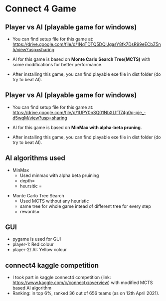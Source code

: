 # Connect 4 Game

## Player vs AI (playable game for windows)

- You can find setup file for this game at: https://drive.google.com/file/d/1NqTDTQ5DQlJgasY8fk7DsR99eECbZ5n5/view?usp=sharing
- AI for this game is based on **Monte Carlo Search Tree(MCTS)** with some modifications for better performance.

- After installing this game, you can find playable exe file in dist folder (do try to beat AI).

## Player vs AI (playable game for windows)

- You can find setup file for this game at: https://drive.google.com/file/d/1UPY0nSQ01NbXLIfT74g0q-pje_-d5wqM/view?usp=sharing
- AI for this game is based on **MinMax with alpha-beta pruning**.

- After installing this game, you can find playable exe file in dist folder (do try to beat AI).

## AI algorithms used

- MinMax
  - Used minmax with alpha beta pruining
  * depth=
  * heursitic =

* Monte Carlo Tree Search
  - Used MCTS without any heuristic
  - same tree for whole game intead of different tree for every step
  - rewards=

## GUI

- pygame is used for GUI
- player-1: Red colour
- player-2/ AI: Yellow colour

## connect4 kaggle competition

- I took part in kaggle connect4 competition (link: https://www.kaggle.com/c/connectx/overview) with modified MCTS based AI algorithm
- Ranking: in top 6%, ranked 36 out of 656 teams (as on 12th April 2021).
